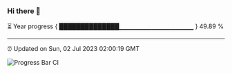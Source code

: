 ### Hi there 👋

⏳ Year progress { ██████████████▁▁▁▁▁▁▁▁▁▁▁▁▁▁▁▁ } 49.89 %

---

⏰ Updated on Sun, 02 Jul 2023 02:00:19 GMT

![Progress Bar CI](https://github.com/ZhaoGui/ZhaoGui/workflows/Progress%20Bar%20CI/badge.svg)
